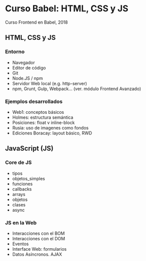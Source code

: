 # Curso Babel: HTML, CSS y JS

Curso Frontend en Babel, 2018

## HTML, CSS y JS

### Entorno

- Navegador
- Editor de código
- Git
- Node.JS / npm
- Servidor Web local (e.g. http-server)
- npm, Grunt, Gulp, Webpack… (ver. módulo Frontend Avanzado)

### Ejemplos desarrollados

- Web1: conceptos básicos
- Holmes: estructura semántica
- Posiciones: float v inline-block
- Rusia: uso de imagenes como fondos
- Ediciones Boracay: layout básico, RWD

## JavaScript (JS)

### Core de JS

- tipos
- objetos_simples
- funciones
- callbacks
- arrays
- objetos
- clases
- async

### JS en la Web

- Interacciones con el BOM
- Interacciones con el DOM
- Eventos
- Interface Web: formularios
- Datos Asíncronos. AJAX
